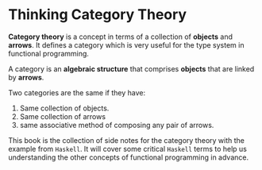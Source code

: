 # Thinking Category Theory

**Category theory** is a concept in terms of a collection of **objects** and **arrows**. It defines a category which is very useful for the type system in functional programming.

A category is an **algebraic structure** that comprises **objects** that are linked by **arrows**. 

Two categories are the same if they have:

1. Same collection of objects. 
2. Same collection of arrows
3. same associative method of composing any pair of arrows.

This book is the collection of side notes for the category theory with the example from `Haskell`. It will cover some critical `Haskell` terms to help us understanding the other concepts of functional programming in advance.


